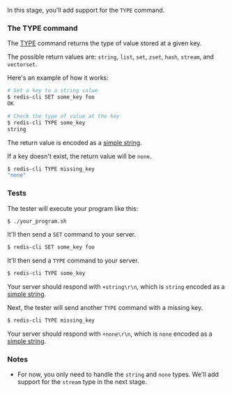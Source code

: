 In this stage, you'll add support for the `TYPE` command.

### The TYPE command

The [TYPE](https://redis.io/commands/type/) command returns the type of value stored at a given key.

The possible return values are: `string`, `list`, `set`, `zset`, `hash`, `stream`, and `vectorset`.

Here's an example of how it works:

```bash
# Set a key to a string value
$ redis-cli SET some_key foo
OK

# Check the type of value at the key
$ redis-cli TYPE some_key
string
```

The return value is encoded as a [simple string](https://redis.io/docs/latest/develop/reference/protocol-spec/#simple-strings).

If a key doesn't exist, the return value will be `none`.

```bash
$ redis-cli TYPE missing_key
"none"
```

### Tests

The tester will execute your program like this:

```bash
$ ./your_program.sh
```

It'll then send a `SET` command to your server.

```bash
$ redis-cli SET some_key foo
```

It'll then send a `TYPE` command to your server.

```bash
$ redis-cli TYPE some_key
```

Your server should respond with `+string\r\n`, which is `string` encoded as a [simple string](https://redis.io/docs/latest/develop/reference/protocol-spec/#simple-strings).

Next, the tester will send another `TYPE` command with a missing key.

```bash
$ redis-cli TYPE missing_key
```

Your server should respond with `+none\r\n`, which is `none` encoded as a [simple string](https://redis.io/docs/latest/develop/reference/protocol-spec/#simple-strings).

### Notes

- For now, you only need to handle the `string` and `none` types. We'll add support for the `stream` type in the next stage.
